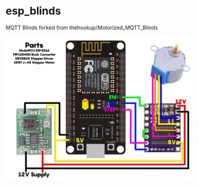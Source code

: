 # esp_blinds

MQTT Blinds forked from thehookup/Motorized_MQTT_Blinds

![alt text](https://github.com/smarthousetips/esp_blinds/blob/main/Schematic.jpeg?raw=true)

